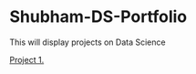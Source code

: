 # Shubham-DS-Portfolio
This will display projects on Data Science


[Project 1.](https://www.youtube.com/results?search_query=creating+a+git+project+for+your+data+science)
